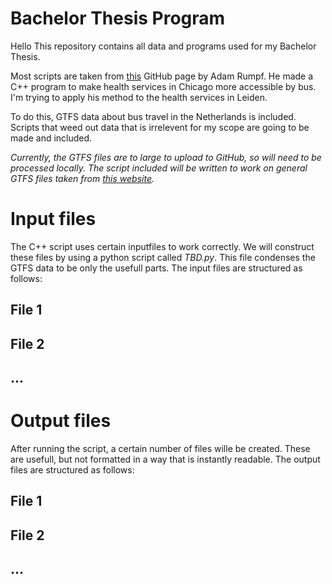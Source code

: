 # Bachelor Thesis Program

Hello
This repository contains all data and programs used for my Bachelor Thesis.

Most scripts are taken from [this](https://github.com/adam-rumpf/social-transit) GitHub page by Adam Rumpf. He made a C++ program to make health services in Chicago more accessible by bus. I'm trying to apply his method to the health services in Leiden.

To do this, GTFS data about bus travel in the Netherlands is included. Scripts that weed out data that is irrelevent for my scope are going to be made and included.

_Currently, the GTFS files are to large to upload to GitHub, so will need to be processed locally. The script included will be written to work on general GTFS files taken from [this website](https://gtfs.ovapi.nl/nl/)._

# Input files

The C++ script uses certain inputfiles to work correctly. We will construct these files by using a python script called _TBD.py_. This file condenses the GTFS data to be only the usefull parts. The input files are structured as follows:

## File 1

## File 2

## ...

# Output files

After running the script, a certain number of files wille be created. These are usefull, but not formatted in a way that is instantly readable. The output files are structured as follows:

## File 1

## File 2

## ...
